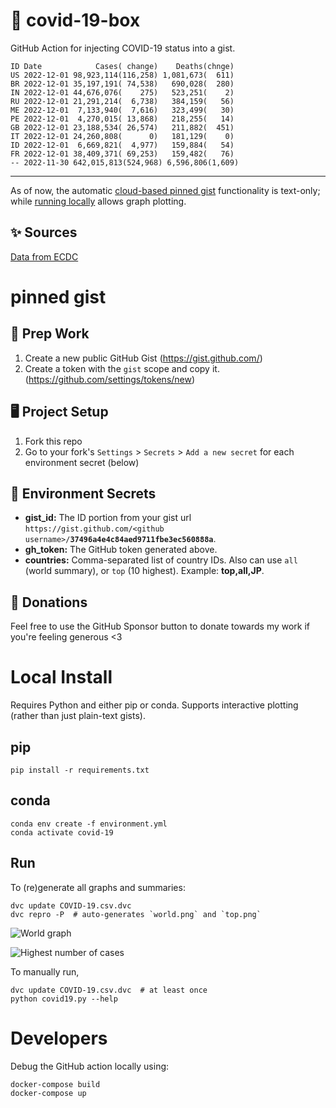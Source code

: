 # 🏥 covid-19-box

GitHub Action for injecting COVID-19 status into a gist.

```
ID Date            Cases( change)    Deaths(chnge)
US 2022-12-01 98,923,114(116,258) 1,081,673(  611)
BR 2022-12-01 35,197,191( 74,538)   690,028(  280)
IN 2022-12-01 44,676,076(    275)   523,251(    2)
RU 2022-12-01 21,291,214(  6,738)   384,159(   56)
ME 2022-12-01  7,133,940(  7,616)   323,499(   30)
PE 2022-12-01  4,270,015( 13,868)   218,255(   14)
GB 2022-12-01 23,188,534( 26,574)   211,882(  451)
IT 2022-12-01 24,260,808(      0)   181,129(    0)
ID 2022-12-01  6,669,821(  4,977)   159,884(   54)
FR 2022-12-01 38,409,371( 69,253)   159,482(   76)
-- 2022-11-30 642,015,813(524,968) 6,596,806(1,609)
```

---

As of now, the automatic [cloud-based pinned gist](#pinned-gist) functionality is text-only;
while [running locally](#local-install) allows graph plotting.

## ✨ Sources

[Data from ECDC](https://www.ecdc.europa.eu/en/publications-data/download-todays-data-geographic-distribution-covid-19-cases-worldwide)

# pinned gist

## 🎒 Prep Work
1. Create a new public GitHub Gist (https://gist.github.com/)
1. Create a token with the `gist` scope and copy it. (https://github.com/settings/tokens/new)

## 🖥 Project Setup
1. Fork this repo
1. Go to your fork's `Settings` > `Secrets` > `Add a new secret` for each environment secret (below)

## 🤫 Environment Secrets
- **gist_id:** The ID portion from your gist url `https://gist.github.com/<github username>/`**`37496a4e4c84aed9711fbe3ec560888a`**.
- **gh_token:** The GitHub token generated above.
- **countries:** Comma-separated list of country IDs. Also can use `all` (world summary), or `top` (10 highest). Example: **top,all,JP**.

## 💸 Donations

Feel free to use the GitHub Sponsor button to donate towards my work if you're feeling generous <3

# Local Install

Requires Python and either pip or conda. Supports interactive plotting (rather than just plain-text gists).

## pip

```
pip install -r requirements.txt
```

## conda

```
conda env create -f environment.yml
conda activate covid-19
```

## Run

To (re)generate all graphs and summaries:

```
dvc update COVID-19.csv.dvc
dvc repro -P  # auto-generates `world.png` and `top.png`
```

![World graph](world.png)

![Highest number of cases](top.png)

To manually run,

```
dvc update COVID-19.csv.dvc  # at least once
python covid19.py --help
```

# Developers

Debug the GitHub action locally using:

```
docker-compose build
docker-compose up
```
